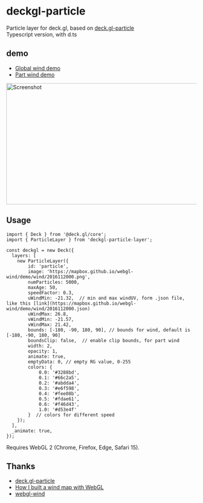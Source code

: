# deckgl-particle

Particle layer for deck.gl, based on [deck.gl-particle](https://github.com/weatherlayers/deck.gl-particle)
<br/>
Typescript version, with d.ts

## demo
- [Global wind demo](https://junhaotong.github.io/deckgl-particle/)
- [Part wind demo](https://junhaotong.github.io/deckgl-particle/part-wind.html)

<img src="https://junhaotong.github.io/deckgl-particle/screen-shot.png" alt="Screenshot" width="640" height="320">

## Usage

```
import { Deck } from '@deck.gl/core';
import { ParticleLayer } from 'deckgl-particle-layer';

const deckgl = new Deck({
  layers: [
    new ParticleLayer({
        id: 'particle',
        image: 'https://mapbox.github.io/webgl-wind/demo/wind/2016112000.png',
        numParticles: 5000,
        maxAge: 50,
        speedFactor: 0.3,
        uWindMin: -21.32,  // min and max windUV, form .json file, like this [link](https://mapbox.github.io/webgl-wind/demo/wind/2016112000.json)
        uWindMax: 26.8,
        vWindMin: -21.57,
        vWindMax: 21.42,
        bounds: [-180, -90, 180, 90], // bounds for wind, default is [-180, -90, 180, 90]
        boundsClip: false,  // enable clip bounds, for part wind
        width: 2,
        opacity: 1,
        animate: true,
        emptyData: 0, // empty RG value, 0-255
        colors: {
            0.0: '#3288bd',
            0.1: '#66c2a5',
            0.2: '#abdda4',
            0.3: '#e6f598',
            0.4: '#fee08b',
            0.5: '#fdae61',
            0.6: '#f46d43',
            1.0: '#d53e4f'
        }  // colors for different speed
    });
  ],
  _animate: true,
});
```

Requires WebGL 2 (Chrome, Firefox, Edge, Safari 15).

## Thanks
 - [deck.gl-particle](https://github.com/weatherlayers/deck.gl-particle)
 - [How I built a wind map with WebGL](https://blog.mapbox.com/how-i-built-a-wind-map-with-webgl-b63022b5537f)
 - [webgl-wind](https://github.com/mapbox/webgl-wind)
